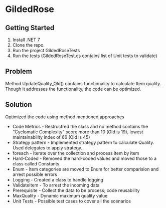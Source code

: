 # GildedRose

## Getting Started

1. Install .NET 7
2. Clone the repo.
3. Run the project GildedRoseTests
4. Run the tests (GildedRoseTest.cs contains list of Unit tests to validate)

## Problem
Method UpdateQuality_Old() contains functionality to calculate Item quality.
Though it addresses the functionality, the code can be optimized.

## Solution
Optimized the code using method mentioned approaches
* Code Metrics - Restructred the class and no method contains the "Cyclomatic Complexity" score more than 10 (Old is 19), lowest maintainability index of 66 (Old is 45)
* Strategy pattern - Implemented strategy pattern to calculate Quality. Used delegates to apply strategy.
* foreach -  Iterate over the collection and process item by item
* Hard-Coded - Removed the hard-coded values and moved those to a class called Constants
* Enum - Item categories are moved to Enum for better comparision and arrest possible errors
* Logging - Created a class to handle logging
* ValidateItem - To arrest the incoming data
* Prerequisite - Collect the data to be process; code reusability
* MaxQuality - Dynamic maximum quality value
* Unit Tests - Possible test cases to cover all the scenarios
